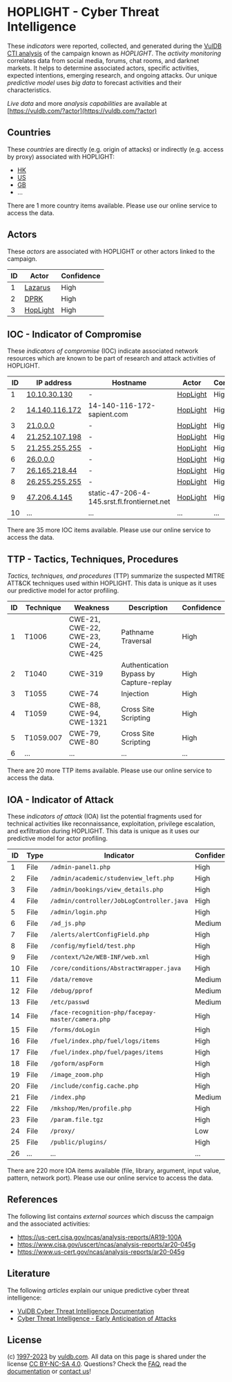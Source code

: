 # HOPLIGHT - Cyber Threat Intelligence

These _indicators_ were reported, collected, and generated during the [VulDB CTI analysis](https://vuldb.com/?kb.cti) of the campaign known as _HOPLIGHT_. The _activity monitoring_ correlates data from social media, forums, chat rooms, and darknet markets. It helps to determine associated actors, specific activities, expected intentions, emerging research, and ongoing attacks. Our unique _predictive model_ uses _big data_ to forecast activities and their characteristics.

_Live data_ and more _analysis capabilities_ are available at [https://vuldb.com/?actor](https://vuldb.com/?actor)

## Countries

These _countries_ are directly (e.g. origin of attacks) or indirectly (e.g. access by proxy) associated with HOPLIGHT:

* [HK](https://vuldb.com/?country.hk)
* [US](https://vuldb.com/?country.us)
* [GB](https://vuldb.com/?country.gb)
* ...

There are 1 more country items available. Please use our online service to access the data.

## Actors

These _actors_ are associated with HOPLIGHT or other actors linked to the campaign.

ID | Actor | Confidence
-- | ----- | ----------
1 | [Lazarus](https://vuldb.com/?actor.lazarus) | High
2 | [DPRK](https://vuldb.com/?actor.dprk) | High
3 | [HopLight](https://vuldb.com/?actor.hoplight) | High

## IOC - Indicator of Compromise

These _indicators of compromise_ (IOC) indicate associated network resources which are known to be part of research and attack activities of HOPLIGHT.

ID | IP address | Hostname | Actor | Confidence
-- | ---------- | -------- | ----- | ----------
1 | [10.10.30.130](https://vuldb.com/?ip.10.10.30.130) | - | [HopLight](https://vuldb.com/?actor.hoplight) | High
2 | [14.140.116.172](https://vuldb.com/?ip.14.140.116.172) | 14-140-116-172-sapient.com | [HopLight](https://vuldb.com/?actor.hoplight) | High
3 | [21.0.0.0](https://vuldb.com/?ip.21.0.0.0) | - | [HopLight](https://vuldb.com/?actor.hoplight) | High
4 | [21.252.107.198](https://vuldb.com/?ip.21.252.107.198) | - | [HopLight](https://vuldb.com/?actor.hoplight) | High
5 | [21.255.255.255](https://vuldb.com/?ip.21.255.255.255) | - | [HopLight](https://vuldb.com/?actor.hoplight) | High
6 | [26.0.0.0](https://vuldb.com/?ip.26.0.0.0) | - | [HopLight](https://vuldb.com/?actor.hoplight) | High
7 | [26.165.218.44](https://vuldb.com/?ip.26.165.218.44) | - | [HopLight](https://vuldb.com/?actor.hoplight) | High
8 | [26.255.255.255](https://vuldb.com/?ip.26.255.255.255) | - | [HopLight](https://vuldb.com/?actor.hoplight) | High
9 | [47.206.4.145](https://vuldb.com/?ip.47.206.4.145) | static-47-206-4-145.srst.fl.frontiernet.net | [HopLight](https://vuldb.com/?actor.hoplight) | High
10 | ... | ... | ... | ...

There are 35 more IOC items available. Please use our online service to access the data.

## TTP - Tactics, Techniques, Procedures

_Tactics, techniques, and procedures_ (TTP) summarize the suspected MITRE ATT&CK techniques used within HOPLIGHT. This data is unique as it uses our predictive model for actor profiling.

ID | Technique | Weakness | Description | Confidence
-- | --------- | -------- | ----------- | ----------
1 | T1006 | CWE-21, CWE-22, CWE-23, CWE-24, CWE-425 | Pathname Traversal | High
2 | T1040 | CWE-319 | Authentication Bypass by Capture-replay | High
3 | T1055 | CWE-74 | Injection | High
4 | T1059 | CWE-88, CWE-94, CWE-1321 | Cross Site Scripting | High
5 | T1059.007 | CWE-79, CWE-80 | Cross Site Scripting | High
6 | ... | ... | ... | ...

There are 20 more TTP items available. Please use our online service to access the data.

## IOA - Indicator of Attack

These _indicators of attack_ (IOA) list the potential fragments used for technical activities like reconnaissance, exploitation, privilege escalation, and exfiltration during HOPLIGHT. This data is unique as it uses our predictive model for actor profiling.

ID | Type | Indicator | Confidence
-- | ---- | --------- | ----------
1 | File | `/admin-panel1.php` | High
2 | File | `/admin/academic/studenview_left.php` | High
3 | File | `/admin/bookings/view_details.php` | High
4 | File | `/admin/controller/JobLogController.java` | High
5 | File | `/admin/login.php` | High
6 | File | `/ad_js.php` | Medium
7 | File | `/alerts/alertConfigField.php` | High
8 | File | `/config/myfield/test.php` | High
9 | File | `/context/%2e/WEB-INF/web.xml` | High
10 | File | `/core/conditions/AbstractWrapper.java` | High
11 | File | `/data/remove` | Medium
12 | File | `/debug/pprof` | Medium
13 | File | `/etc/passwd` | Medium
14 | File | `/face-recognition-php/facepay-master/camera.php` | High
15 | File | `/forms/doLogin` | High
16 | File | `/fuel/index.php/fuel/logs/items` | High
17 | File | `/fuel/index.php/fuel/pages/items` | High
18 | File | `/goform/aspForm` | High
19 | File | `/image_zoom.php` | High
20 | File | `/include/config.cache.php` | High
21 | File | `/index.php` | Medium
22 | File | `/mkshop/Men/profile.php` | High
23 | File | `/param.file.tgz` | High
24 | File | `/proxy/` | Low
25 | File | `/public/plugins/` | High
26 | ... | ... | ...

There are 220 more IOA items available (file, library, argument, input value, pattern, network port). Please use our online service to access the data.

## References

The following list contains _external sources_ which discuss the campaign and the associated activities:

* https://us-cert.cisa.gov/ncas/analysis-reports/AR19-100A
* https://www.cisa.gov/uscert/ncas/analysis-reports/ar20-045g
* https://www.us-cert.gov/ncas/analysis-reports/ar20-045g

## Literature

The following _articles_ explain our unique predictive cyber threat intelligence:

* [VulDB Cyber Threat Intelligence Documentation](https://vuldb.com/?kb.cti)
* [Cyber Threat Intelligence - Early Anticipation of Attacks](https://www.scip.ch/en/?labs.20201022)

## License

(c) [1997-2023](https://vuldb.com/?kb.changelog) by [vuldb.com](https://vuldb.com/?kb.about). All data on this page is shared under the license [CC BY-NC-SA 4.0](https://creativecommons.org/licenses/by-nc-sa/4.0/). Questions? Check the [FAQ](https://vuldb.com/?kb.faq), read the [documentation](https://vuldb.com/?kb) or [contact us](https://vuldb.com/?contact)!
